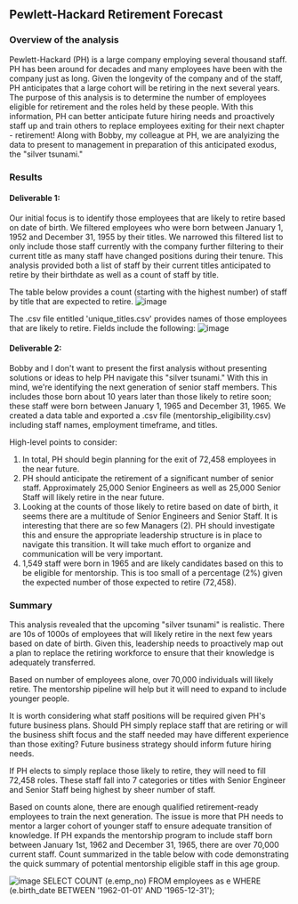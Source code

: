 ## Pewlett-Hackard Retirement Forecast

### Overview of the analysis
Pewlett-Hackard (PH) is a large company employing several thousand staff. PH has been around for decades and many employees have been with the company just as long. Given the longevity of the company and of the staff, PH anticipates that a large cohort will be retiring in the next several years. The purpose of this analysis is to determine the number of employees eligible for retirement and the roles held by these people. With this information, PH can better anticipate future hiring needs and proactively staff up and train others to replace employees exiting for their next chapter - retirement! Along with Bobby, my colleague at PH, we are analyizing the data to present to management in preparation of this anticipated exodus, the "silver tsunami."

### Results 
#### Deliverable 1:
Our initial focus is to identify those employees that are likely to retire based on date of birth. We filtered employees who were born between January 1, 1952 and December 31, 1955 by their titles. We narrowed this filtered list to only include those staff currently with the company further filtering to their current title as many staff have changed positions during their tenure. This analysis provided both a list of staff by their current titles anticipated to retire by their birthdate as well as a count of staff by title.

The table below provides a count (starting with the highest number) of staff by title that are expected to retire. 
![image](Data\D1Table.png)

The .csv file entitled 'unique_titles.csv' provides names of those employees that are likely to retire. Fields include the following:
![image](Data\D1Sum.png)

#### Deliverable 2:
Bobby and I don't want to present the first analysis without presenting solutions or ideas to help PH navigate this "silver tsunami."  With this in mind, we're identifying the next generation of senior staff members. This includes those born about 10 years later than those likely to retire soon; these staff were born between January 1, 1965 and December 31, 1965. We created a data table and exported a .csv file (mentorship_eligibility.csv) including staff names, employment timeframe, and titles. 

High-level points to consider:
1. In total, PH should begin planning for the exit of 72,458 employees in the near future. 
2. PH should anticipate the retirement of a significant number of senior staff. Approximately 25,000 Senior Engineers as well as 25,000 Senior Staff will likely retire in the near future.
3. Looking at the counts of those likely to retire based on date of birth, it seems there are a multitude of Senior Engineers and Senior Staff. It is interesting that there are so few Managers (2). PH should investigate this and ensure the appropriate leadership structure is in place to navigate this transition. It will take much effort to organize and communication will be very important. 
4. 1,549 staff were born in 1965 and are likely candidates based on this to be eligible for mentorship. This is too small of a percentage (2%) given the expected number of those expected to retire (72,458).

### Summary
This analysis revealed that the upcoming "silver tsunami" is realistic. There are 10s of 1000s of employees that will likely retire in the next few years based on date of birth. Given this, leadership needs to proactively map out a plan to replace the retiring workforce to ensure that their knowledge is adequately transferred. 

Based on number of employees alone, over 70,000 individuals will likely retire. The mentorship pipeline will help but it will need to expand to include younger people. 

It is worth considering what staff positions will be required given PH's future business plans. Should PH simply replace staff that are retiring or will the business shift focus and the staff needed may have different experience than those exiting? Future business strategy should inform future hiring needs.

If PH elects to simply replace those likely to retire, they will need to fill 72,458 roles. These staff fall into 7 categories or titles with Senior Engineer and Senior Staff being highest by sheer number of staff.

Based on counts alone, there are enough qualified retirement-ready employees to train the next generation. The issue is more that PH needs to mentor a larger cohort of younger staff to ensure adequate transition of knowledge. If PH expands the mentorship program to include staff born between January 1st, 1962 and December 31, 1965, there are over 70,000 current staff. Count summarized in the table below with code demonstrating the quick summary of potential mentorship eligible staff in this age group.

![image](Data\60s.png)
SELECT COUNT (e.emp_no)
FROM employees as e
WHERE (e.birth_date BETWEEN '1962-01-01' AND '1965-12-31');
